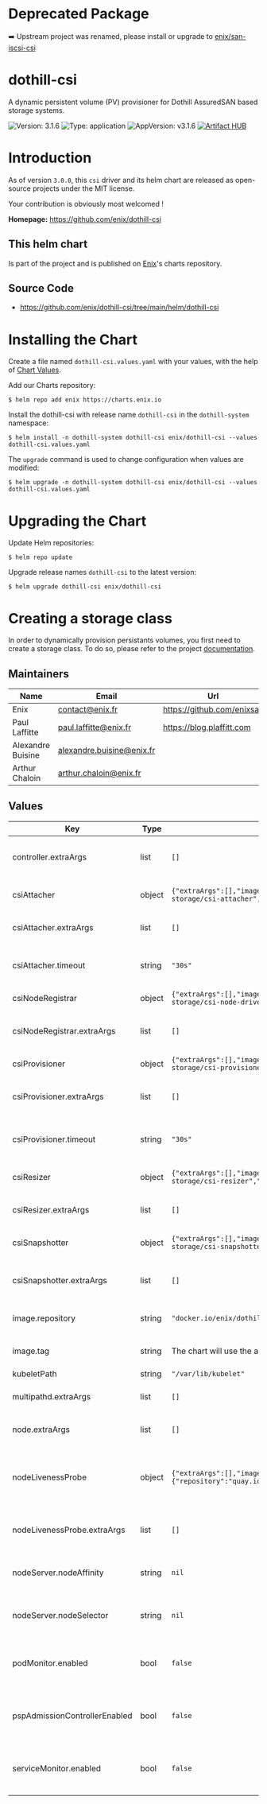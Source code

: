 # Deprecated Package

➡️ Upstream project was renamed, please install or upgrade to [enix/san-iscsi-csi](https://github.com/enix/helm-charts/tree/master/charts/san-iscsi-csi)

# dothill-csi

A dynamic persistent volume (PV) provisioner for Dothill AssuredSAN based storage systems.

![Version: 3.1.6](https://img.shields.io/badge/Version-3.1.6-informational?style=flat-square) ![Type: application](https://img.shields.io/badge/Type-application-informational?style=flat-square) ![AppVersion: v3.1.6](https://img.shields.io/badge/AppVersion-v3.1.6-informational?style=flat-square)
[![Artifact HUB](https://img.shields.io/endpoint?url=https://artifacthub.io/badge/repository/enix)](https://artifacthub.io/packages/search?repo=enix)

# Introduction
As of version `3.0.0`, this `csi` driver and its helm chart are released as open-source projects under the MIT license.

Your contribution is obviously most welcomed !

**Homepage:** <https://github.com/enix/dothill-csi>

## This helm chart
Is part of the project and is published on [Enix](https://enix.io)'s charts repository.

## Source Code

* <https://github.com/enix/dothill-csi/tree/main/helm/dothill-csi>

# Installing the Chart

Create a file named `dothill-csi.values.yaml` with your values, with the help of [Chart Values](#values).

Add our Charts repository:
```
$ helm repo add enix https://charts.enix.io
```

Install the dothill-csi with release name `dothill-csi` in the `dothill-system` namespace:
```
$ helm install -n dothill-system dothill-csi enix/dothill-csi --values dothill-csi.values.yaml
```

The `upgrade` command is used to change configuration when values are modified:
```
$ helm upgrade -n dothill-system dothill-csi enix/dothill-csi --values dothill-csi.values.yaml
```

# Upgrading the Chart

Update Helm repositories:
```
$ helm repo update
```

Upgrade release names `dothill-csi` to the latest version:
```
$ helm upgrade dothill-csi enix/dothill-csi
```

# Creating a storage class

In order to dynamically provision persistants volumes, you first need to create a storage class. To do so, please refer to the project [documentation](https://github.com/enix/dothill-csi).

## Maintainers

| Name | Email | Url |
| ---- | ------ | --- |
| Enix | contact@enix.fr | https://github.com/enixsas |
| Paul Laffitte | paul.laffitte@enix.fr | https://blog.plaffitt.com |
| Alexandre Buisine | alexandre.buisine@enix.fr |  |
| Arthur Chaloin | arthur.chaloin@enix.fr |  |

## Values

| Key | Type | Default | Description |
|-----|------|---------|-------------|
| controller.extraArgs | list | `[]` | Extra arguments for dothill-controller container |
| csiAttacher | object | `{"extraArgs":[],"image":{"repository":"k8s.gcr.io/sig-storage/csi-attacher","tag":"v2.2.1"},"timeout":"30s"}` | Controller sidecar for attachment handling |
| csiAttacher.extraArgs | list | `[]` | Extra arguments for csi-attacher controller sidecar |
| csiAttacher.timeout | string | `"30s"` | Timeout for gRPC calls from the csi-attacher to the controller |
| csiNodeRegistrar | object | `{"extraArgs":[],"image":{"repository":"k8s.gcr.io/sig-storage/csi-node-driver-registrar","tag":"v2.1.0"}}` | Node sidecar for plugin registration |
| csiNodeRegistrar.extraArgs | list | `[]` | Extra arguments for csi-node-registrar node sidecar |
| csiProvisioner | object | `{"extraArgs":[],"image":{"repository":"k8s.gcr.io/sig-storage/csi-provisioner","tag":"v2.1.0"},"timeout":"30s"}` | Controller sidecar for provisionning |
| csiProvisioner.extraArgs | list | `[]` | Extra arguments for csi-provisioner controller sidecar |
| csiProvisioner.timeout | string | `"30s"` | Timeout for gRPC calls from the csi-provisioner to the controller |
| csiResizer | object | `{"extraArgs":[],"image":{"repository":"k8s.gcr.io/sig-storage/csi-resizer","tag":"v1.1.0"}}` | Controller sidecar for volume expansion |
| csiResizer.extraArgs | list | `[]` | Extra arguments for csi-resizer controller sidecar |
| csiSnapshotter | object | `{"extraArgs":[],"image":{"repository":"k8s.gcr.io/sig-storage/csi-snapshotter","tag":"v4.0.0"}}` | Controller sidecar for snapshots handling |
| csiSnapshotter.extraArgs | list | `[]` | Extra arguments for csi-snapshotter controller sidecar |
| image.repository | string | `"docker.io/enix/dothill-csi"` | Docker repository to use for nodes and controller |
| image.tag | string | The chart will use the appVersion value by default if not given. | Tag to use for nodes and controller |
| kubeletPath | string | `"/var/lib/kubelet"` | Path to kubelet |
| multipathd.extraArgs | list | `[]` | Extra arguments for multipathd containers |
| node.extraArgs | list | `[]` | Extra arguments for dothill-node containers |
| nodeLivenessProbe | object | `{"extraArgs":[],"image":{"repository":"quay.io/k8scsi/livenessprobe","tag":"v2.2.0"}}` | Container that convert CSI liveness probe to kubernetes liveness/readiness probe |
| nodeLivenessProbe.extraArgs | list | `[]` | Extra arguments for the node's liveness probe containers |
| nodeServer.nodeAffinity | string | `nil` | Kubernetes nodeAffinity field for dothill-node-server Pod |
| nodeServer.nodeSelector | string | `nil` | Kubernetes nodeSelector field for dothill-node-server Pod |
| podMonitor.enabled | bool | `false` | Set a Prometheus operator PodMonitor ressource (true or false) |
| pspAdmissionControllerEnabled | bool | `false` | Wether psp admission controller has been enabled in the cluster or not |
| serviceMonitor.enabled | bool | `false` | Set a Prometheus operator ServiceMonitor ressource (true or false) |
